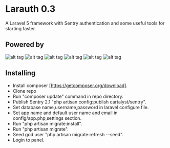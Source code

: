 # Larauth 0.3
A Laravel 5 framework with Sentry authentication and some useful tools for starting faster.

## Powered by
![alt tag](https://raw.github.com/sajjadrad/larauth/master/public/logos/laravel.png)
![alt tag](https://raw.github.com/sajjadrad/larauth/master/public/logos/composer.png)
![alt tag](https://raw.github.com/sajjadrad/larauth/master/public/logos/cartlyst.png)
![alt tag](https://raw.github.com/sajjadrad/larauth/master/public/logos/git.png)
![alt tag](https://raw.github.com/sajjadrad/larauth/master/public/logos/zerb.png)
![alt tag](https://raw.github.com/sajjadrad/larauth/master/public/logos/grunt.png)

## Installing
* Install composer [https://getcomposer.org/download].
* Clone repo
* Run "composer update" command in repo directory.
* Publish Sentry 2.1 "php artisan config:publish cartalyst/sentry".
* Set database name,username,password in laravel configure file.
* Set app name and default user name and email in config/app.php,settings section.
* Run "php artisan migrate:install".
* Run "php artisan migrate".
* Seed god user "php artisan migrate:refresh --seed".
* Login to panel.
